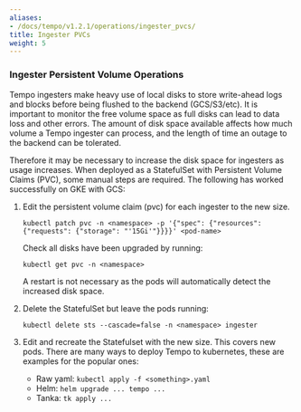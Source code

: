 ```yaml
---
aliases:
- /docs/tempo/v1.2.1/operations/ingester_pvcs/
title: Ingester PVCs
weight: 5
---
```


### Ingester Persistent Volume Operations

Tempo ingesters make heavy use of local disks to store write-ahead logs and blocks before being flushed to the backend (GCS/S3/etc).   It is important to monitor the free volume space as full disks can lead to data loss and other errors.  The amount of disk space available affects how much volume a Tempo ingester can process, and the length of time an outage to the backend can be tolerated.

Therefore it may be necessary to increase the disk space for ingesters as usage increases. When deployed as a StatefulSet with Persistent Volume Claims (PVC), some manual steps are required. The following has worked successfully on GKE with GCS:

1. Edit the persistent volume claim (pvc) for each ingester to the new size.

   ```
   kubectl patch pvc -n <namespace> -p '{"spec": {"resources": {"requests": {"storage": "'15Gi'"}}}}' <pod-name>
   ```

   Check all disks have been upgraded by running:

   `kubectl get pvc -n <namespace>`

   A restart is not necessary as the pods will automatically detect the increased disk space.

2. Delete the StatefulSet but leave the pods running:

   `kubectl delete sts --cascade=false -n <namespace> ingester`

3. Edit and recreate the Statefulset with the new size. This covers new pods.  There are many ways to deploy Tempo to kubernetes, these are examples for the popular ones:
    * Raw yaml: `kubectl apply -f <something>.yaml`
    * Helm: `helm upgrade ... tempo ...`
    * Tanka: `tk apply ...`